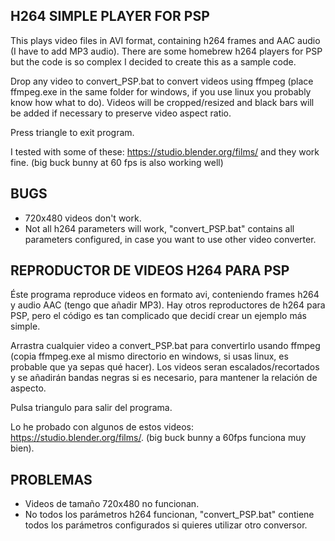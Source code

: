 H264 SIMPLE PLAYER FOR PSP
--------------------------

This plays video files in AVI format, containing h264 frames and AAC audio (I have to add MP3 audio).
There are some homebrew h264 players for PSP but the code is so complex I decided to create this as a sample code.

Drop any video to convert_PSP.bat to convert videos using ffmpeg (place ffmpeg.exe in the same folder for windows, if you use linux you probably know how what to do).
Videos will be cropped/resized and black bars will be added if necessary to preserve video aspect ratio.

Press triangle to exit program.

I tested with some of these: https://studio.blender.org/films/ and they work fine. (big buck bunny at 60 fps is also working well)


BUGS
----

- 720x480 videos don't work.
- Not all h264 parameters will work, "convert_PSP.bat" contains all parameters configured, in case you want to use other video converter.


REPRODUCTOR DE VIDEOS H264 PARA PSP
-----------------------------------

Éste programa reproduce videos en formato avi, conteniendo frames h264 y audio AAC (tengo que añadir MP3).
Hay otros reproductores de h264 para PSP, pero el código es tan complicado que decidí crear un ejemplo más simple.

Arrastra cualquier video a convert_PSP.bat para convertirlo usando ffmpeg (copia ffmpeg.exe al mismo directorio en windows, si usas linux, es probable que ya sepas qué hacer).
Los videos seran escalados/recortados y se añadirán bandas negras si es necesario, para mantener la relación de aspecto.

Pulsa triangulo para salir del programa.

Lo he probado con algunos de estos videos: https://studio.blender.org/films/. (big buck bunny a 60fps funciona muy bien).

PROBLEMAS
---------

- Videos de tamaño 720x480 no funcionan.
- No todos los parámetros h264 funcionan, "convert_PSP.bat" contiene todos los parámetros configurados si quieres utilizar otro conversor.


